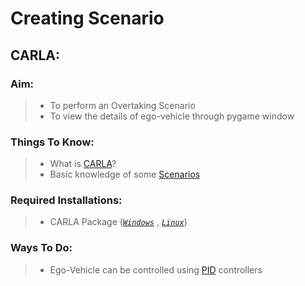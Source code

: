 # Creating Scenario

## CARLA:

### Aim:
>   * To perform an Overtaking Scenario
>   * To view the details of ego-vehicle through pygame window

### Things To Know:
>   * What is [CARLA](https://carla.readthedocs.io/en/latest/getting_started/)?
>   * Basic knowledge of some [Scenarios](https://github.com/carla-simulator/scenario_runner)
### Required Installations:
>   * CARLA Package ([*`Windows`*](https://github.com/carla-simulator/carla/releases/tag/0.9.5) , [*`Linux`*](https://github.com/carla-simulator/carla/releases/tag/0.9.7))

### Ways To Do:
>   * Ego-Vehicle can be controlled using [PID](https://en.wikipedia.org/wiki/PID_controller) controllers